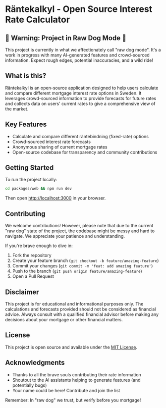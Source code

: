 # Räntekalkyl - Open Source Interest Rate Calculator

## 🚧 Warning: Project in Raw Dog Mode 🚧

This project is currently in what we affectionately call "raw dog mode". It's a work in progress with many AI-generated features and crowd-sourced information. Expect rough edges, potential inaccuracies, and a wild ride!

## What is this?

Räntekalkyl is an open-source application designed to help users calculate and compare different mortgage interest rate options in Sweden. It leverages crowd-sourced information to provide forecasts for future rates and collects data on users' current rates to give a comprehensive view of the market.

## Key Features

- Calculate and compare different räntebindning (fixed-rate) options
- Crowd-sourced interest rate forecasts
- Anonymous sharing of current mortgage rates
- Open-source codebase for transparency and community contributions

## Getting Started

To run the project locally:

```bash
cd packages/web && npm run dev
```

Then open [http://localhost:3000](http://localhost:3000) in your browser.

## Contributing

We welcome contributions! However, please note that due to the current "raw dog" state of the project, the codebase might be messy and hard to navigate. We appreciate your patience and understanding.

If you're brave enough to dive in:

1. Fork the repository
2. Create your feature branch (`git checkout -b feature/amazing-feature`)
3. Commit your changes (`git commit -m 'feat: add amazing feature'`)
4. Push to the branch (`git push origin feature/amazing-feature`)
5. Open a Pull Request

## Disclaimer

This project is for educational and informational purposes only. The calculations and forecasts provided should not be considered as financial advice. Always consult with a qualified financial advisor before making any decisions about your mortgage or other financial matters.

## License

This project is open source and available under the [MIT License](LICENSE).

## Acknowledgments

- Thanks to all the brave souls contributing their rate information
- Shoutout to the AI assistants helping to generate features (and potentially bugs)
- Your name could be here! Contribute and join the list

Remember: In "raw dog" we trust, but verify before you mortgage!